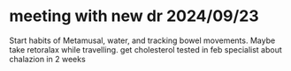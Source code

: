 # meeting with new dr 2024/09/23
Start habits of Metamusal, water, and tracking bowel movements. Maybe take retoralax while travelling.
get cholesterol tested in feb
specialist about chalazion in 2 weeks